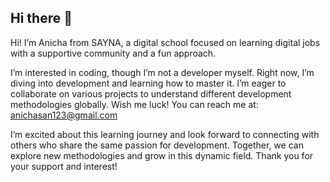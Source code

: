 ## Hi there 👋

Hi! I’m Anicha from SAYNA, a digital school focused on learning digital jobs with a supportive community and a fun approach.

I’m interested in coding, though I’m not a developer myself.
Right now, I’m diving into development and learning how to master it.
I’m eager to collaborate on various projects to understand different development methodologies globally. Wish me luck!
You can reach me at: anichasan123@gmail.com

I’m excited about this learning journey and look forward to connecting with others who share the same passion for development. Together, we can explore new methodologies and grow in this dynamic field. Thank you for your support and interest!
